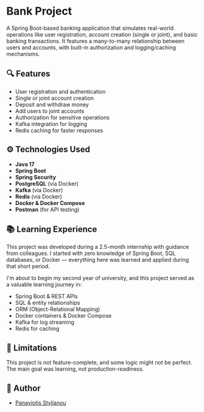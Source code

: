# Bank Project

A Spring Boot-based banking application that simulates real-world operations like user registration, account creation (single or joint), and basic banking transactions. It features a many-to-many relationship between users and accounts, with built-in authorization and logging/caching mechanisms.

## 🔍 Features

- User registration and authentication
- Single or joint account creation
- Deposit and withdraw money
- Add users to joint accounts
- Authorization for sensitive operations
- Kafka integration for logging
- Redis caching for faster responses

## ⚙️ Technologies Used

- **Java 17**
- **Spring Boot**
- **Spring Security**
- **PostgreSQL** (via Docker)
- **Kafka** (via Docker)
- **Redis** (via Docker)
- **Docker & Docker Compose**
- **Postman** (for API testing)

## 📚 Learning Experience

This project was developed during a 2.5-month internship with guidance from colleagues. I started with zero knowledge of Spring Boot, SQL databases, or Docker — everything here was learned and applied during that short period.

I'm about to begin my second year of university, and this project served as a valuable learning journey in:

- Spring Boot & REST APIs
- SQL & entity relationships
- ORM (Object-Relational Mapping)
- Docker containers & Docker Compose
- Kafka for log streaming
- Redis for caching

## 🧩 Limitations
This project is not feature-complete, and some logic might not be perfect. The main goal was learning, not production-readiness.

## 👤 Author
- [Panayiotis Stylianou](https://github.com/panayiotistyl05)

